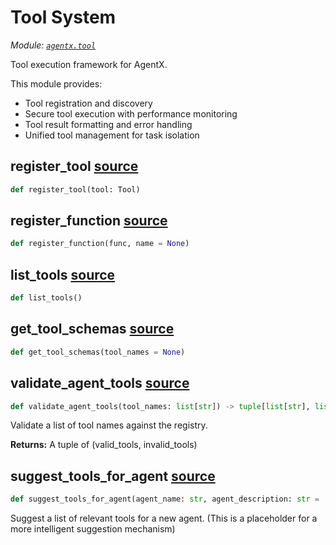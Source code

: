 # Tool System

*Module: [`agentx.tool`](https://github.com/dustland/agentx/blob/main/src/agentx/tool.py)*

Tool execution framework for AgentX.

This module provides:
- Tool registration and discovery
- Secure tool execution with performance monitoring
- Tool result formatting and error handling
- Unified tool management for task isolation

## register_tool <a href="https://github.com/dustland/agentx/blob/main/src/agentx/tool.py#L20" class="source-link" title="View source code">source</a>

```python
def register_tool(tool: Tool)
```
## register_function <a href="https://github.com/dustland/agentx/blob/main/src/agentx/tool.py#L23" class="source-link" title="View source code">source</a>

```python
def register_function(func, name = None)
```
## list_tools <a href="https://github.com/dustland/agentx/blob/main/src/agentx/tool.py#L26" class="source-link" title="View source code">source</a>

```python
def list_tools()
```
## get_tool_schemas <a href="https://github.com/dustland/agentx/blob/main/src/agentx/tool.py#L29" class="source-link" title="View source code">source</a>

```python
def get_tool_schemas(tool_names = None)
```
## validate_agent_tools <a href="https://github.com/dustland/agentx/blob/main/src/agentx/tool.py#L32" class="source-link" title="View source code">source</a>

```python
def validate_agent_tools(tool_names: list[str]) -> tuple[list[str], list[str]]
```

Validate a list of tool names against the registry.

**Returns:**
    A tuple of (valid_tools, invalid_tools)

## suggest_tools_for_agent <a href="https://github.com/dustland/agentx/blob/main/src/agentx/tool.py#L46" class="source-link" title="View source code">source</a>

```python
def suggest_tools_for_agent(agent_name: str, agent_description: str = '') -> list[str]
```

Suggest a list of relevant tools for a new agent.
(This is a placeholder for a more intelligent suggestion mechanism)
